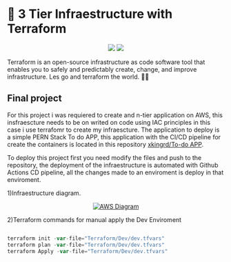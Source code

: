 # 🔗 3 Tier Infraestructure with Terraform
<p align="center">
<img src="https://i.ibb.co/THcSLWK/avatar.png"> <img src="https://www.datocms-assets.com/2885/1620155117-brandhcterraformverticalcolorwhite.svg">

Terraform is an open-source infrastructure as code software tool that enables you to safely and predictably create, change, and improve infrastructure. Les go and terraform the world. 🦦🦦

## Final project

For this project i was requiered to create and n-tier application on AWS, this insfraescture needs to be on writed on code using IAC principles in this case i use terrafomr to create my infraescture. The application to deploy is a simple PERN Stack To do APP, this application with the CI/CD pipeline for create the containers is located in this repository [xkingrd/To-do APP](https://github.com/rancesking/Final-Project-App).


To deploy this project first you need modify the files and push to the repository, the deployment of the infraestructure is automated with Github Actions CD pipeline, all the changes made to an enviroment is deploy in that enviroment.


1)Infraestructure diagram.
<p align="center">
<a href="https://imgbb.com/"><img src="https://i.ibb.co/92YxrLV/Capture.png" alt="AWS Diagram" border="0"></a>
</p>

2)Terraform commands for manual apply the Dev Enviroment
```js

terraform init -var-file="Terraform/Dev/dev.tfvars"
terraform plan -var-file="Terraform/Dev/dev.tfvars"
terraform Apply -var-file="Terraform/Dev/dev.tfvars"

```
